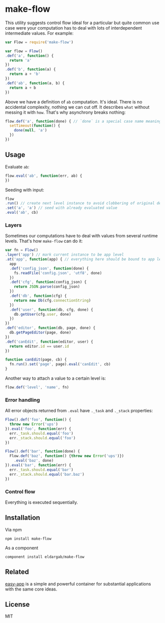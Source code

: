 # make-flow

This utility suggests control flow ideal for a particular but quite common use case
were your computation has to deal with lots of interdependent intermediate values.
For example:

```javascript
var Flow = require('make-flow')

var flow = Flow()
.def('a', function() {
  return 'a'
})
.def('b', function(a) {
  return a + 'b'
})
.def('ab', function(a, b) {
  return a + b
})
```

Above we have a definition of `ab` computation. It's ideal. There is no accidental
complexity, nothing we can cut off. It describes `what` without
messing it with `how`. That's why asynchrony breaks nothing:

```javascript
flow.def('a', function(done) { // `done` is a special case name meaning node style callback
  setTimeout(function() {
    done(null, 'a')
  })
})
```

## Usage

Evaluate `ab`:

``` javascript
flow.eval('ab', function(err, ab) {
})
```

Seeding with input:

```javascript
flow
.run() // create next level instance to avoid clobbering of original definition
.set('a', 'a') // seed with already evaluated value
.eval('ab', cb)
```

### Layers

Sometimes our computations have to deal with values from several runtime levels.
That's how `make-flow` can do it:

```javascript
var fn = Flow()
.layer('app') // mark current instance to be app level
.at('app', function(app) { // everything here should be bound to app level instance
  app
  .def('config_json', function(done) {
    fs.readFile('config.json', 'utf8', done)
  })
  .def('cfg', function(config_json) {
    return JSON.parse(config_json)
  })
  .def('db', function(cfg) {
    return new Db(cfg.connectionString)
  })
  .def('user', function(db, cfg, done) {
    db.getUser(cfg.user, done)
  })
})
.def('editor', function(db, page, done) {
  db.getPageEditor(page, done)
})
.def('canEdit', function(editor, user) {
  return editor.id == user.id
})

function canEdit(page, cb) {
  fn.run().set('page', page).eval('canEdit', cb)
}
```

Another way to attach a value to a certain level is:

```javascript
flow.def('level', 'name', fn)
```

### Error handling

All error objects returned from `.eval` have `._task` and `._stack` properties:

``` javascript
Flow().def('foo', function() {
  throw new Error('ups')
}).eval('foo', function(err) {
  err._task.should.equal('foo')
  err._stack.should.equal('foo')
})

Flow().def('bar', function(done) {
  Flow.def('baz', function() {throw new Error('ups')})
    .eval('baz', done)
}).eval('bar', function(err) {
  err._task.should.equal('bar')
  err._stack.should.equal('bar.baz')
})
```

### Control flow

Everything is executed sequentially.

## Installation

Via npm

```
npm install make-flow
```

As a component

```
component install eldargab/make-flow
```

## Related

[easy-app](https://github.com/eldargab/easy-app) is a simple and powerful
container for substantial applications with the same core ideas.

## License

MIT
